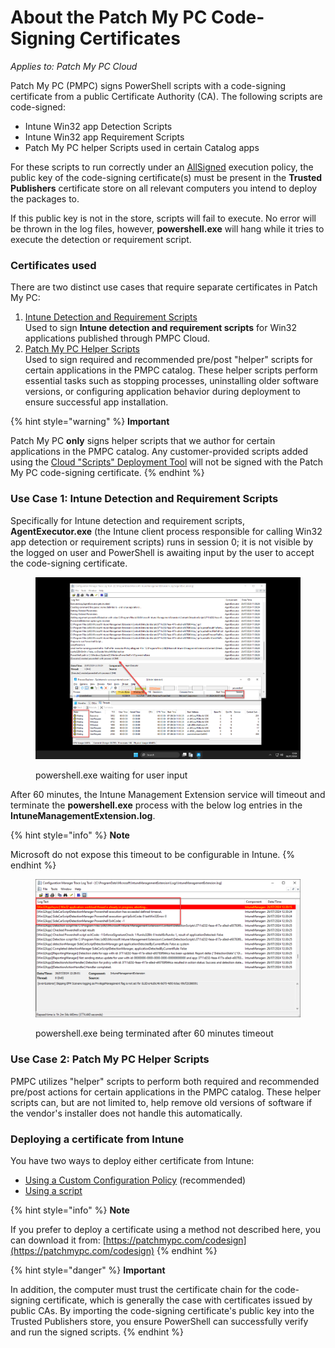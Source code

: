 # About the Patch My PC Code-Signing Certificates

_Applies to: Patch My PC Cloud_

Patch My PC (PMPC) signs PowerShell scripts with a code-signing certificate from a public Certificate Authority (CA). The following scripts are code-signed:

* Intune Win32 app Detection Scripts
* Intune Win32 app Requirement Scripts
* Patch My PC helper Scripts used in certain Catalog apps

For these scripts to run correctly under an [AllSigned](https://learn.microsoft.com/en-us/powershell/module/microsoft.powershell.core/about/about_execution_policies?view=powershell-7.4) execution policy, the public key of the code-signing certificate(s) must be present in the **Trusted Publishers** certificate store on all relevant computers you intend to deploy the packages to.

If this public key is not in the store, scripts will fail to execute. No error will be thrown in the log files, however, **powershell.exe** will hang while it tries to execute the detection or requirement script.&#x20;

### Certificates used&#x20;

There are two distinct use cases that require separate certificates in Patch My PC:

1. [Intune Detection and Requirement Scripts](./#use-case-1-intune-detection-and-requirement-scripts)\
   Used to sign **Intune detection and requirement scripts** for Win32 applications published through PMPC Cloud.&#x20;
2. [Patch My PC Helper Scripts](./#use-case-2-patch-my-pc-helper-scripts)\
   Used to sign required and recommended pre/post "helper" scripts for certain applications in the PMPC catalog. These helper scripts perform essential tasks such as stopping processes, uninstalling older software versions, or configuring application behavior during deployment to ensure successful app installation.

{% hint style="warning" %}
**Important**

Patch My PC **only** signs helper scripts that we author for certain applications in the PMPC catalog. Any customer-provided scripts added using the [Cloud "Scripts" Deployment Tool](../../cloud-deployments/deploying-an-app-using-cloud/cloud-configurations-deployment-tab/cloud-scripts-deployment-tool/) will not be signed with the Patch My PC code-signing certificate.
{% endhint %}



### Use Case 1: Intune Detection and Requirement Scripts

Specifically for Intune detection and requirement scripts, **AgentExecutor.exe** (the Intune client process responsible for calling Win32 app detection or requirement scripts) runs in session 0; it is not visible by the logged on user and PowerShell is awaiting input by the user to accept the code-signing certificate.&#x20;

<figure><img src="/_images/gitbook/image%20%281832%29.png" alt=""><figcaption><p>powershell.exe waiting for user input</p></figcaption></figure>

After 60 minutes, the Intune Management Extension service will timeout and terminate the **powershell.exe** process with the below log entries in the **IntuneManagementExtension.log**.&#x20;

{% hint style="info" %}
**Note**

Microsoft do not expose this timeout to be configurable in Intune.
{% endhint %}

<figure><img src="/_images/gitbook/image%20%281833%29.png" alt=""><figcaption><p>powershell.exe being terminated after 60 minutes timeout</p></figcaption></figure>

### Use Case 2: Patch My PC Helper Scripts

PMPC utilizes "helper" scripts to perform both required and recommended pre/post actions for certain applications in the PMPC catalog. These helper scripts can, but are not limited to, help remove old versions of software if the vendor's installer does not handle this automatically.

### Deploying a certificate from Intune

You have two ways to deploy either certificate from Intune:

* [Using a Custom Configuration Policy](using-a-custom-configuration-policy-to-deploy-the-patch-my-pc-certificate.md) (recommended)
* [Using a script](using-a-script-to-deploy-the-patch-my-pc-certificate.md)

{% hint style="info" %}
**Note**

If you prefer to deploy a certificate using a method not described here, you can download it from: [https://patchmypc.com/codesign](https://patchmypc.com/codesign)
{% endhint %}

{% hint style="danger" %}
**Important**

In addition, the computer must trust the certificate chain for the code-signing certificate, which is generally the case with certificates issued by public CAs. By importing the code-signing certificate's public key into the Trusted Publishers store, you ensure PowerShell can successfully verify and run the signed scripts.
{% endhint %}
